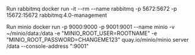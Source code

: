 Run rabbitmq
docker run -it --rm --name rabbitmq -p 5672:5672 -p 15672:15672 rabbitmq:4.0-management


Run minio
docker run -p 9000:9000 -p 9001:9001 --name minio -v ~/minio/data:/data -e "MINIO_ROOT_USER=ROOTNAME" -e "MINIO_ROOT_PASSWORD=CHANGEME123" quay.io/minio/minio server /data --console-address ":9001"